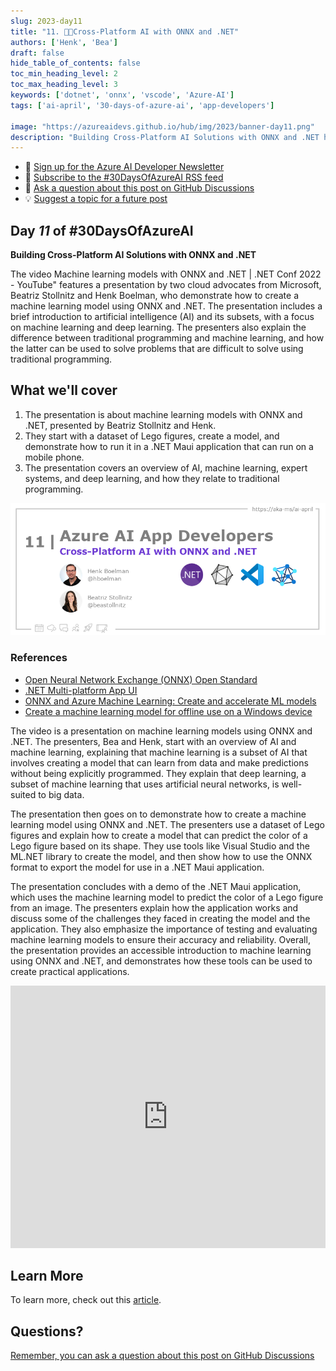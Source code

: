 ```yaml
---
slug: 2023-day11
title: "11. 🧑‍💻Cross-Platform AI with ONNX and .NET"
authors: ['Henk', 'Bea']
draft: false
hide_table_of_contents: false
toc_min_heading_level: 2
toc_max_heading_level: 3
keywords: ['dotnet', 'onnx', 'vscode', 'Azure-AI']
tags: ['ai-april', '30-days-of-azure-ai', 'app-developers']

image: "https://azureaidevs.github.io/hub/img/2023/banner-day11.png"
description: "Building Cross-Platform AI Solutions with ONNX and .NET https://azureaidevs.github.io/hub/blog/2023-day11 #30DaysOfAzureAI #AzureAiDevs #AI #ONNX"
---
```


<head>

  <!-- <meta name="twitter:url" content="https://azureaidevs.github.io/hub/blog/2023-day11" />
  <meta name="twitter:title" content="Cross-Platform AI with ONNX and .NET" />
  <meta name="twitter:description" content="Building Cross-Platform AI Solutions with ONNX and .NET https://azureaidevs.github.io/hub/blog/2023-day11 #30DaysOfAzureAI #AzureAiDevs #AI #ONNX" />
  <meta name="twitter:image" content="https://azureaidevs.github.io/hub/img/2023/banner-day11.png" />
  <meta name="twitter:card" content="summary_large_image" />

   -->

  <meta property="og:url" content="https://azureaidevs.github.io/hub/blog/2023-day11" />
  <meta property="og:title" content="Cross-Platform AI with ONNX and .NET" />
  <meta property="og:description" content="Building Cross-Platform AI Solutions with ONNX and .NET https://azureaidevs.github.io/hub/blog/2023-day11 #30DaysOfAzureAI #AzureAiDevs #AI #ONNX" />
  <meta property="og:image" content="https://azureaidevs.github.io/hub/img/2023/banner-day11.png" />
  <meta property="og:type" content="article" />
  <meta property="og:site_name" content="Azure AI Developer" />


  <link rel="canonical" href="https://youtu.be/h6HWP5jpA5s"  />

</head>

- 📧 [Sign up for the Azure AI Developer Newsletter](https://aka.ms/azure-ai-dev-newsletter)
- 📰 [Subscribe to the #30DaysOfAzureAI RSS feed](https://azureaidevs.github.io/hub/blog/rss.xml)
- 📌 [Ask a question about this post on GitHub Discussions](https://github.com/AzureAiDevs/hub/discussions/categories/11-cross-platform-ai-with-onnx-and-.net)
- 💡 [Suggest a topic for a future post](https://github.com/AzureAiDevs/hub/discussions/categories/call-for-content)

## Day _11_ of #30DaysOfAzureAI

<!-- README
The following description is also used for the tweet. So it should be action oriented and grab attention 
If you update the description, please update the description: in the frontmatter as well.
-->

**Building Cross-Platform AI Solutions with ONNX and .NET**

<!-- README
The following is the intro to the post. It should be a short teaser for the post.
-->

The video Machine learning models with ONNX and .NET | .NET Conf 2022 - YouTube" features a presentation by two cloud advocates from Microsoft, Beatriz Stollnitz and Henk Boelman, who demonstrate how to create a machine learning model using ONNX and .NET. The presentation includes a brief introduction to artificial intelligence (AI) and its subsets, with a focus on machine learning and deep learning. The presenters also explain the difference between traditional programming and machine learning, and how the latter can be used to solve problems that are difficult to solve using traditional programming.

## What we'll cover

<!-- README
The following list is the main points of the post. There should be 3-4 main points.
 -->


1. The presentation is about machine learning models with ONNX and .NET, presented by Beatriz Stollnitz and Henk.
2. They start with a dataset of Lego figures, create a model, and demonstrate how to run it in a .NET Maui application that can run on a mobile phone.
3. The presentation covers an overview of AI, machine learning, expert systems, and deep learning, and how they relate to traditional programming.

<!-- 
- Main point 1
- Main point 2
- Main point 3 
- Main point 4
-->

![Image banner for day 11](./../../../static/img/2023/banner-day11.png)

<!-- README
Add or update a list relevant references here. These could be links to other blog posts, Microsoft Learn Module, videos, or other resources.
-->


### References

- [Open Neural Network Exchange (ONNX) Open Standard](https://onnx.ai/index.html)
- [.NET Multi-platform App UI](https://dotnet.microsoft.com/apps/maui?WT.mc_id=aiml-89446-dglover)
- [ONNX and Azure Machine Learning: Create and accelerate ML models](https://learn.microsoft.com/azure/machine-learning/concept-onnx?WT.mc_id=aiml-89446-dglover)
- [Create a machine learning model for offline use on a Windows device](https://learn.microsoft.com/training/modules/add-machine-learning-to-uwp-app?WT.mc_id=aiml-89446-dglover)


<!-- README
The following is the body of the post. It should be an overview of the post that you are referencing.
See the Learn More section, if you supplied a canonical link, then will be displayed here.
-->


The video is a presentation on machine learning models using ONNX and .NET. The presenters, Bea and Henk, start with an overview of AI and machine learning, explaining that machine learning is a subset of AI that involves creating a model that can learn from data and make predictions without being explicitly programmed. They explain that deep learning, a subset of machine learning that uses artificial neural networks, is well-suited to big data.

The presentation then goes on to demonstrate how to create a machine learning model using ONNX and .NET. The presenters use a dataset of Lego figures and explain how to create a model that can predict the color of a Lego figure based on its shape. They use tools like Visual Studio and the ML.NET library to create the model, and then show how to use the ONNX format to export the model for use in a .NET Maui application.

The presentation concludes with a demo of the .NET Maui application, which uses the machine learning model to predict the color of a Lego figure from an image. The presenters explain how the application works and discuss some of the challenges they faced in creating the model and the application. They also emphasize the importance of testing and evaluating machine learning models to ensure their accuracy and reliability. Overall, the presentation provides an accessible introduction to machine learning using ONNX and .NET, and demonstrates how these tools can be used to create practical applications.

<iframe width="100%" height="420" src="https://www.youtube.com/embed/h6HWP5jpA5s" title="YouTube video player" frameborder="0" allow="accelerometer; autoplay; clipboard-write; encrypted-media; gyroscope; picture-in-picture; web-share" allowfullscreen></iframe>

## Learn More

To learn more, check out this [article](https://youtu.be/h6HWP5jpA5s).


## Questions?

[Remember, you can ask a question about this post on GitHub Discussions](https://github.com/AzureAiDevs/Discussions/discussions/categories/11-cross-platform-ai-with-onnx-and-.net)